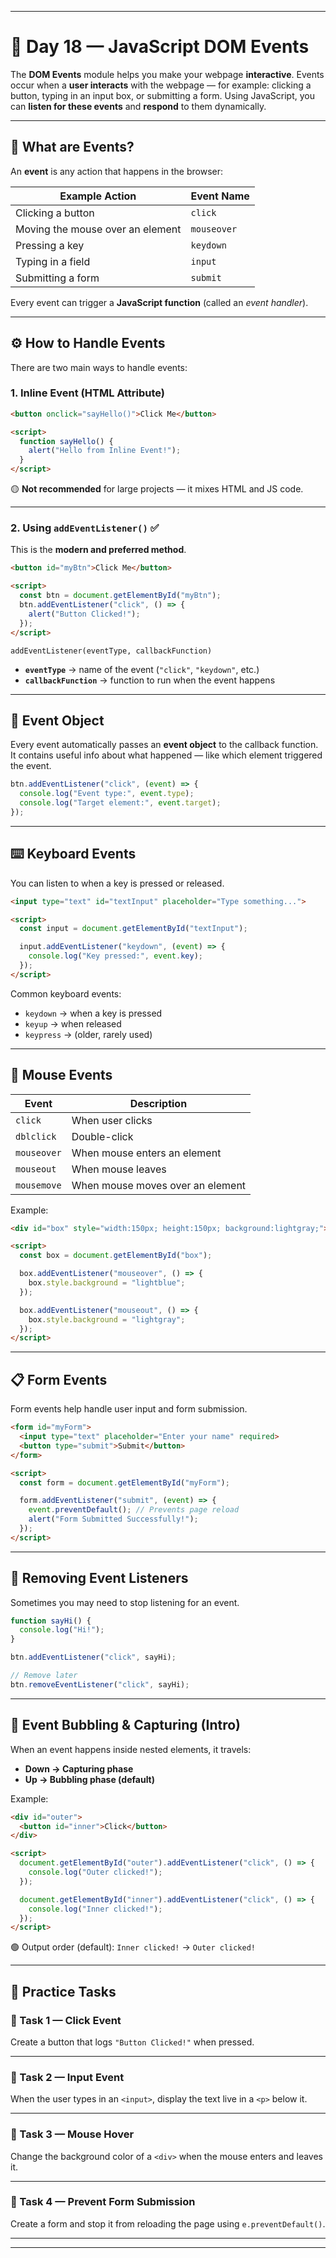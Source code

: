 
---

# 🧠 Day 18 — JavaScript DOM Events

The **DOM Events** module helps you make your webpage **interactive**.
Events occur when a **user interacts** with the webpage — for example:
clicking a button, typing in an input box, or submitting a form.
Using JavaScript, you can **listen for these events** and **respond** to them dynamically.

---

## 🎯 What are Events?

An **event** is any action that happens in the browser:

| Example Action                   | Event Name  |
| -------------------------------- | ----------- |
| Clicking a button                | `click`     |
| Moving the mouse over an element | `mouseover` |
| Pressing a key                   | `keydown`   |
| Typing in a field                | `input`     |
| Submitting a form                | `submit`    |

Every event can trigger a **JavaScript function** (called an *event handler*).

---

## ⚙️ How to Handle Events

There are two main ways to handle events:

### 1. Inline Event (HTML Attribute)

```html
<button onclick="sayHello()">Click Me</button>

<script>
  function sayHello() {
    alert("Hello from Inline Event!");
  }
</script>
```

🟡 **Not recommended** for large projects — it mixes HTML and JS code.

---

### 2. Using `addEventListener()` ✅

This is the **modern and preferred method**.

```html
<button id="myBtn">Click Me</button>

<script>
  const btn = document.getElementById("myBtn");
  btn.addEventListener("click", () => {
    alert("Button Clicked!");
  });
</script>
```

`addEventListener(eventType, callbackFunction)`

* **`eventType`** → name of the event (`"click"`, `"keydown"`, etc.)
* **`callbackFunction`** → function to run when the event happens

---

## 🧩 Event Object

Every event automatically passes an **event object** to the callback function.
It contains useful info about what happened — like which element triggered the event.

```js
btn.addEventListener("click", (event) => {
  console.log("Event type:", event.type);
  console.log("Target element:", event.target);
});
```

---

## ⌨️ Keyboard Events

You can listen to when a key is pressed or released.

```html
<input type="text" id="textInput" placeholder="Type something...">

<script>
  const input = document.getElementById("textInput");

  input.addEventListener("keydown", (event) => {
    console.log("Key pressed:", event.key);
  });
</script>
```

Common keyboard events:

* `keydown` → when a key is pressed
* `keyup` → when released
* `keypress` → (older, rarely used)

---

## 🧮 Mouse Events

| Event       | Description                      |
| ----------- | -------------------------------- |
| `click`     | When user clicks                 |
| `dblclick`  | Double-click                     |
| `mouseover` | When mouse enters an element     |
| `mouseout`  | When mouse leaves                |
| `mousemove` | When mouse moves over an element |

Example:

```html
<div id="box" style="width:150px; height:150px; background:lightgray;"></div>

<script>
  const box = document.getElementById("box");

  box.addEventListener("mouseover", () => {
    box.style.background = "lightblue";
  });

  box.addEventListener("mouseout", () => {
    box.style.background = "lightgray";
  });
</script>
```

---

## 📋 Form Events

Form events help handle user input and form submission.

```html
<form id="myForm">
  <input type="text" placeholder="Enter your name" required>
  <button type="submit">Submit</button>
</form>

<script>
  const form = document.getElementById("myForm");

  form.addEventListener("submit", (event) => {
    event.preventDefault(); // Prevents page reload
    alert("Form Submitted Successfully!");
  });
</script>
```

---

## 🧹 Removing Event Listeners

Sometimes you may need to stop listening for an event.

```js
function sayHi() {
  console.log("Hi!");
}

btn.addEventListener("click", sayHi);

// Remove later
btn.removeEventListener("click", sayHi);
```

---

## 🧠 Event Bubbling & Capturing (Intro)

When an event happens inside nested elements, it travels:

* **Down → Capturing phase**
* **Up → Bubbling phase (default)**

Example:

```html
<div id="outer">
  <button id="inner">Click</button>
</div>

<script>
  document.getElementById("outer").addEventListener("click", () => {
    console.log("Outer clicked!");
  });

  document.getElementById("inner").addEventListener("click", () => {
    console.log("Inner clicked!");
  });
</script>
```

🟢 Output order (default):
`Inner clicked!` → `Outer clicked!`

---

## 💪 Practice Tasks

### 🧩 Task 1 — Click Event

Create a button that logs `"Button Clicked!"` when pressed.

---

### 🧩 Task 2 — Input Event

When the user types in an `<input>`, display the text live in a `<p>` below it.

---

### 🧩 Task 3 — Mouse Hover

Change the background color of a `<div>` when the mouse enters and leaves it.

---

### 🧩 Task 4 — Prevent Form Submission

Create a form and stop it from reloading the page using `e.preventDefault()`.

---


---

